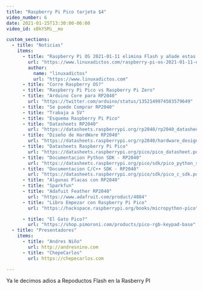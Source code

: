 ```yaml
---
title: "Raspberry Pi Pico tarjeta $4"
video_number: 6
date: 2021-01-25T13:30:00-06:00
video_id: xBkYSMi__mo

custom_sections:
  - title: "Noticias"
    items:
      - title: "Raspberry Pi OS 2021-01-11 elimina Flash y añade estas otras mejoras"
        url: "https://www.linuxadictos.com/raspberry-pi-os-2021-01-11-elimina-flash-y-anade-estas-otras-mejoras.html"
        author:
          name: "linuxadictos"
          url: "https://www.linuxadictos.com"
      - title: "Corre Raspberry OS?"
      - title: "Raspberry Pi Pico vs Raspberry Pi Zero"
      - title: "Arduino Core para RP2040"
        url: "https://twitter.com/arduino/status/1352149974503579649"
      - title: "Se puede Comprar RP2040"
      - title: "Trabaja a 5V"
      - title: "Esquema Raspberry Pi Pico"
      - title: "Datasheets RP2040"
        url: "https://datasheets.raspberrypi.org/rp2040/rp2040_datasheet.pdf"
      - title: "Diseño de HardWare RP2040"
        url: "https://datasheets.raspberrypi.org/rp2040/hardware_design_with_rp2040.pdf"
      - title: "Datasheets Raspberry Pi Pico"
        url: "https://datasheets.raspberrypi.org/pico/pico_datasheet.pdf"
      - title: "Documentacion Python SDK - RP2040"
        url: "https://datasheets.raspberrypi.org/pico/sdk/pico_python_sdk.pdf"
      - title: "Documentacion C/C++ SDK - RP2040"
        url: "https://datasheets.raspberrypi.org/pico/sdk/pico_c_sdk.pdf"
      - title: "Algunas Placas con RP2040"
      - title: "Sparkfun"
      - title: "Adafuit Feather RP2040"
        url: "https://www.adafruit.com/product/4884"
      - title: "Libro Empezar con Raspberry Pi Pico"
        url: "https://hackspace.raspberrypi.org/books/micropython-pico"

      - title: "El Gato Pico?"
        url: "https://shop.pimoroni.com/products/pico-rgb-keypad-base"
  - title: "Presentadores"
    items:
      - title: "Andres Niño"
        url: http://andresnino.com
      - title: "ChepeCarlos"
        url: https://chepecarlos.com

---
```


Ya le decimos adios a Repoductos Flash en la Rasberry PI
